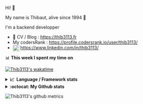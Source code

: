 Hi! 👋

My name is Thibaut, alive since 1994 🍷

I'm a backend developper

-   📝 CV / Blog : https://thib3113.fr
-   My codersRank : https://profile.codersrank.io/user/thib3113/
-   <a href="https://www.linkedin.com/in/thib3113/"><img align="left" alt="Thib3113's Linkedin" width="21px" src="https://raw.githubusercontent.com/peterthehan/peterthehan/master/assets/linkedin.svg" /></a> https://www.linkedin.com/in/thib3113/

📊 **This week I spent my time on**

[![Thib3113's wakatime](https://github-readme-stats.vercel.app/api/wakatime?username=thib3113&layout=default&theme=dracula&langs_count=6&hide_title=true&hide_border=true)](https://wakatime.com/@thib3113)

<details>
  <summary><b>📈&nbsp;&nbsp;Language&nbsp;/&nbsp;Framework stats</b></summary>
  <br/>  
  <a href='https://profile.codersrank.io/user/thib3113/'>
  <img src='http://cr-skills-chart-widget.azurewebsites.net/api/api?username=thib3113&padding=30&skills=php,batchfile,javascript,less,mysql,reactjs,scss,shell,typescript,vue'>
  </a>
</details>

<details>
  <summary><b>:octocat: My Github stats</b></summary>
  <br/>  
  
  <img src="https://github-readme-stats.vercel.app/api?username=thib3113&theme=dracula&show_icons=true&" alt="Thib3113's GitHub stats" />

<!--START_SECTION:activity-->

1. 💪 Opened PR [#1](https://github.com/centreon/centreon-grafana-datasource/pull/1) in [centreon/centreon-grafana-datasource](https://github.com/centreon/centreon-grafana-datasource)
2. 🗣 Commented on [#8](https://github.com/Farzin-Firoozi/react-modern-drawer/issues/8) in [Farzin-Firoozi/react-modern-drawer](https://github.com/Farzin-Firoozi/react-modern-drawer)
3. 💪 Opened PR [#9](https://github.com/Farzin-Firoozi/react-modern-drawer/pull/9) in [Farzin-Firoozi/react-modern-drawer](https://github.com/Farzin-Firoozi/react-modern-drawer)
4. 🗣 Commented on [#289](https://github.com/uiwjs/react-codemirror/issues/289) in [uiwjs/react-codemirror](https://github.com/uiwjs/react-codemirror)
5. ❗️ Opened issue [#8](https://github.com/Farzin-Firoozi/react-modern-drawer/issues/8) in [Farzin-Firoozi/react-modern-drawer](https://github.com/Farzin-Firoozi/react-modern-drawer)
 <!--END_SECTION:activity-->

</details>

![Thib3113's github metrics](https://gist.githubusercontent.com/thib3113/83a96e16f8bca103f1b0e376186c66ec/raw/github-metrics.svg)
